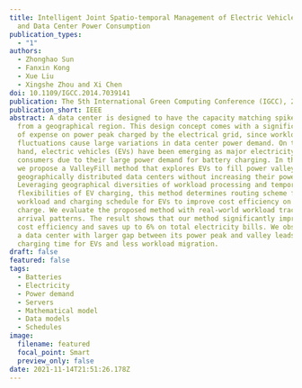 ```yaml
---
title: Intelligent Joint Spatio-temporal Management of Electric Vehicle Charging
  and Data Center Power Consumption
publication_types:
  - "1"
authors:
  - Zhonghao Sun
  - Fanxin Kong
  - Xue Liu
  - Xingshe Zhou and Xi Chen
doi: 10.1109/IGCC.2014.7039141
publication: The 5th International Green Computing Conference (IGCC), 2014, pp. 1-8.
publication_short: IEEE
abstract: A data center is designed to have the capacity matching spike workload
  from a geographical region. This design concept comes with a significant waste
  of expense on power peak charged by the electrical grid, since workload
  fluctuations cause large variations in data center power demand. On the other
  hand, electric vehicles (EVs) have been emerging as major electricity
  consumers due to their large power demand for battery charging. In this paper,
  we propose a ValleyFill method that explores EVs to fill power valleys of
  geographically distributed data centers without increasing their power peaks.
  Leveraging geographical diversities of workload processing and temporal
  flexibilities of EV charging, this method determines routing scheme for
  workload and charging schedule for EVs to improve cost efficiency on the peak
  charge. We evaluate the proposed method with real-world workload traces and EV
  arrival patterns. The result shows that our method significantly improves the
  cost efficiency and saves up to 6% on total electricity bills. We observe that
  a data center with larger gap between its power peak and valley leads to less
  charging time for EVs and less workload migration.
draft: false
featured: false
tags:
  - Batteries
  - Electricity
  - Power demand
  - Servers
  - Mathematical model
  - Data models
  - Schedules
image:
  filename: featured
  focal_point: Smart
  preview_only: false
date: 2021-11-14T21:51:26.178Z
---
```

